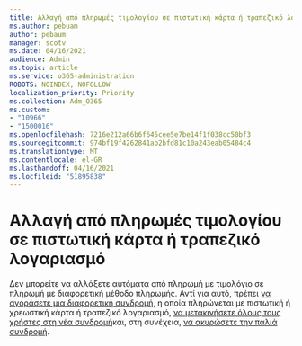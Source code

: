 ```yaml
---
title: Αλλαγή από πληρωμές τιμολογίου σε πιστωτική κάρτα ή τραπεζικό λογαριασμό
ms.author: pebuam
author: pebaum
manager: scotv
ms.date: 04/16/2021
audience: Admin
ms.topic: article
ms.service: o365-administration
ROBOTS: NOINDEX, NOFOLLOW
localization_priority: Priority
ms.collection: Adm_O365
ms.custom:
- "10966"
- "1500016"
ms.openlocfilehash: 7216e212a66b6f645cee5e7be14f1f038cc50bf3
ms.sourcegitcommit: 974bf19f4262841ab2bfd81c10a243eab05484c4
ms.translationtype: MT
ms.contentlocale: el-GR
ms.lasthandoff: 04/16/2021
ms.locfileid: "51895838"
---
```

# <a name="change-from-invoice-payments-to-credit-card-or-bank-account"></a>Αλλαγή από πληρωμές τιμολογίου σε πιστωτική κάρτα ή τραπεζικό λογαριασμό

Δεν μπορείτε να αλλάξετε αυτόματα από πληρωμή με τιμολόγιο σε πληρωμή με διαφορετική μέθοδο πληρωμής. Αντί για αυτό, πρέπει [να αγοράσετε μια διαφορετική συνδρομή](https://docs.microsoft.com/microsoft-365/commerce/try-or-buy-microsoft-365#buy-a-different-subscription), η οποία πληρώνεται με πιστωτική ή χρεωστική κάρτα ή τραπεζικό λογαριασμό, [να μετακινήσετε όλους τους χρήστες στη νέα συνδρομή](https://docs.microsoft.com/microsoft-365/commerce/subscriptions/move-users-different-subscription)και, στη συνέχεια, [να ακυρώσετε την παλιά συνδρομή](https://docs.microsoft.com/microsoft-365/commerce/subscriptions/cancel-your-subscription). 